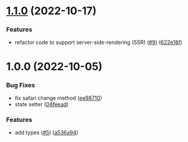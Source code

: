 # [1.1.0](https://github.com/rfoel/use-prefers-color-scheme/compare/v1.0.0...v1.1.0) (2022-10-17)


### Features

* refactor code to support server-side-rendering (SSR) ([#9](https://github.com/rfoel/use-prefers-color-scheme/issues/9)) ([622e18f](https://github.com/rfoel/use-prefers-color-scheme/commit/622e18f30acba2088d0b243fc3b3aa60d47fd609))

# 1.0.0 (2022-10-05)


### Bug Fixes

* fix safari change method ([ee98710](https://github.com/rfoel/use-prefers-color-scheme/commit/ee98710d92f7a16e02e3fad373e56473696755de))
* state setter ([04feead](https://github.com/rfoel/use-prefers-color-scheme/commit/04feeadd196944503107af5831c10b0a6a534e06))


### Features

* add types ([#5](https://github.com/rfoel/use-prefers-color-scheme/issues/5)) ([a536a94](https://github.com/rfoel/use-prefers-color-scheme/commit/a536a94a9c43da992b0561f6f38b3a3e9d5fa1ae))
